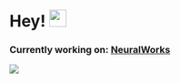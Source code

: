 # Hey! <img src="https://raw.githubusercontent.com/MartinHeinz/MartinHeinz/master/wave.gif" width="30px">
### Currently working on: [NeuralWorks](https://neuralworksai.com/)

<img src="https://github-readme-stats.vercel.app/api?username=00MB&count_private=true&theme=tokyonight" />

<!--
**00MB/00MB** is a ✨ _special_ ✨ repository because its `README.md` (this file) appears on your GitHub profile.
